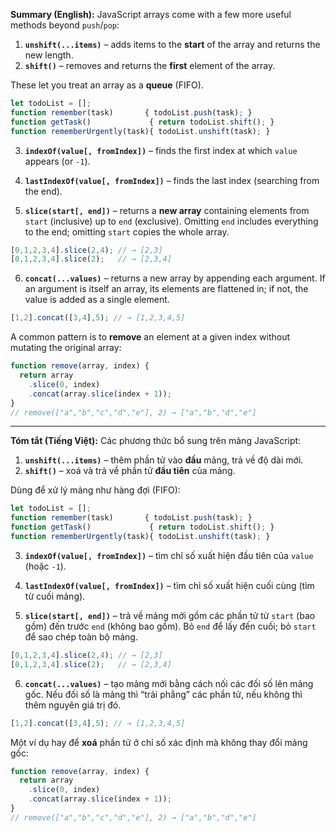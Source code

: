 **Summary (English):**
JavaScript arrays come with a few more useful methods beyond `push`/`pop`:

1. **`unshift(...items)`** – adds items to the **start** of the array and returns the new length.
2. **`shift()`** – removes and returns the **first** element of the array.

These let you treat an array as a **queue** (FIFO).

```js
let todoList = [];
function remember(task)       { todoList.push(task); }
function getTask()             { return todoList.shift(); }
function rememberUrgently(task){ todoList.unshift(task); }
```

3. **`indexOf(value[, fromIndex])`** – finds the first index at which `value` appears (or `-1`).

4. **`lastIndexOf(value[, fromIndex])`** – finds the last index (searching from the end).

5. **`slice(start[, end])`** – returns a **new array** containing elements from `start` (inclusive) up to `end` (exclusive). Omitting `end` includes everything to the end; omitting `start` copies the whole array.

```js
[0,1,2,3,4].slice(2,4); // → [2,3]
[0,1,2,3,4].slice(2);   // → [2,3,4]
```

6. **`concat(...values)`** – returns a new array by appending each argument. If an argument is itself an array, its elements are flattened in; if not, the value is added as a single element.

```js
[1,2].concat([3,4],5); // → [1,2,3,4,5]
```

A common pattern is to **remove** an element at a given index without mutating the original array:

```js
function remove(array, index) {
  return array
    .slice(0, index)
    .concat(array.slice(index + 1));
}
// remove(["a","b","c","d","e"], 2) → ["a","b","d","e"]
```

---

**Tóm tắt (Tiếng Việt):**
Các phương thức bổ sung trên mảng JavaScript:

1. **`unshift(...items)`** – thêm phần tử vào **đầu** mảng, trả về độ dài mới.
2. **`shift()`** – xoá và trả về phần tử **đầu tiên** của mảng.

Dùng để xử lý mảng như hàng đợi (FIFO):

```js
let todoList = [];
function remember(task)       { todoList.push(task); }
function getTask()             { return todoList.shift(); }
function rememberUrgently(task){ todoList.unshift(task); }
```

3. **`indexOf(value[, fromIndex])`** – tìm chỉ số xuất hiện đầu tiên của `value` (hoặc `-1`).

4. **`lastIndexOf(value[, fromIndex])`** – tìm chỉ số xuất hiện cuối cùng (tìm từ cuối mảng).

5. **`slice(start[, end])`** – trả về mảng mới gồm các phần tử từ `start` (bao gồm) đến trước `end` (không bao gồm). Bỏ `end` để lấy đến cuối; bỏ `start` để sao chép toàn bộ mảng.

```js
[0,1,2,3,4].slice(2,4); // → [2,3]
[0,1,2,3,4].slice(2);   // → [2,3,4]
```

6. **`concat(...values)`** – tạo mảng mới bằng cách nối các đối số lên mảng gốc. Nếu đối số là mảng thì “trải phẳng” các phần tử, nếu không thì thêm nguyên giá trị đó.

```js
[1,2].concat([3,4],5); // → [1,2,3,4,5]
```

Một ví dụ hay để **xoá** phần tử ở chỉ số xác định mà không thay đổi mảng gốc:

```js
function remove(array, index) {
  return array
    .slice(0, index)
    .concat(array.slice(index + 1));
}
// remove(["a","b","c","d","e"], 2) → ["a","b","d","e"]
```
